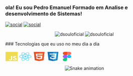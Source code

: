 ### ola! Eu sou Pedro Emanuel Formado em Analise e desenvolvimento de Sistemas!


[![social](https://img.shields.io/badge/Instagram-E4405F?style=for-the-badge&logo=instagram&logoColor=white)](https://instagram.com/pedro_emanuel_r)
[![social](https://img.shields.io/badge/YouTube-FF0000?style=for-the-badge&logo=youtube&logoColor=white)](https://youtube.com/channel/UCIRBdF7Yp7-hAG5NEfQdS4g)

<p align="center">
  <img width="400em" src="https://github-readme-stats.vercel.app/api?username=dsouloficial&show_icons=true&locale=en&theme=radical"                
    alt="dsouloficial"/>
  
  <img width="400em" src="https://github-readme-streak-stats.herokuapp.com/?user=dsouloficial&theme=radical" alt="dsouloficial" />
</p> 
### Tecnologias que eu uso no meu dia a dia 

</div>
<div style="display: inline_block"><br>
  <img align="center" alt="dsouloficial-Js" height="30" width="40" src="https://raw.githubusercontent.com/devicons/devicon/master/icons/javascript/javascript-plain.svg">
 
  <img align="center" alt="dsouloficial-React" height="30" width="40" src="https://raw.githubusercontent.com/devicons/devicon/master/icons/react/react-original.svg">
  <img align="center" alt="dsouloficial-HTML" height="30" width="40" src="https://raw.githubusercontent.com/devicons/devicon/master/icons/html5/html5-original.svg">
  <img align="center" alt="dsouloficial-CSS" height="30" width="40" src="https://raw.githubusercontent.com/devicons/devicon/master/icons/css3/css3-original.svg">
  <img align="center" alt="dsouloficial-CSS" height="30" width="40" src="https://raw.githubusercontent.com/devicons/devicon/master/icons/figma/figma-original.svg">
</div>

<div align="center">
  
  ![Snake animation](https://github.com/dsouloficial/dsouloficial/blob/output/github-contribution-grid-snake.svg)
  
</div>
